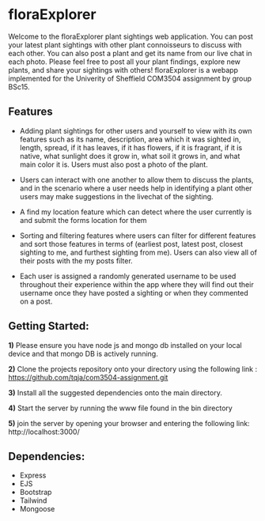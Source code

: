 # floraExplorer
Welcome to the floraExplorer plant sightings web application. You can post your latest plant sightings with other plant connoisseurs to discuss with each other. You can also post a plant and get its name from our live chat in each photo. Please feel free to post all your plant findings, explore new plants, and share your sightings with others!
floraExplorer is a webapp implemented for the Univerity of Sheffield COM3504 assignment by group BSc15.
## Features
- Adding plant sightings for other users and yourself to view with its own features such as its name, description, area which it was sighted in, length, spread, if it has leaves, if it has flowers, if it is fragrant, if it is  native, what sunlight does it grow in, what soil it grows in, and what main color it is. Users must also post a photo of the plant.

- Users can interact with one another to allow them to discuss the plants, and in the scenario where a user needs help in identifying a plant other users may make suggestions in the livechat of the sighting.

- A find my location feature which can detect where the user currently is and submit the forms location for them

-  Sorting and filtering features where users can filter for different features and sort those features in terms of (earliest post, latest post, closest sighting to me, and furthest sighting from me). Users can also view all of their posts with the my posts filter.

- Each user is assigned a randomly generated username to be used throughout their experience within the app where they will find out their username once they have posted a sighting or when they commented on a post.

## Getting Started:
__1)__ Please ensure you have node js and mongo db installed on your local device and that mongo DB is actively running.

__2)__  Clone the projects repository onto your directory using the following link : https://github.com/tqja/com3504-assignment.git

__3)__ Install all the suggested dependencies onto the main directory.

__4)__ Start the server by running the www file found in the bin directory

__5)__ join the server by opening your browser and entering the following link: http://localhost:3000/

## Dependencies:
- Express
- EJS
- Bootstrap
- Tailwind
- Mongoose